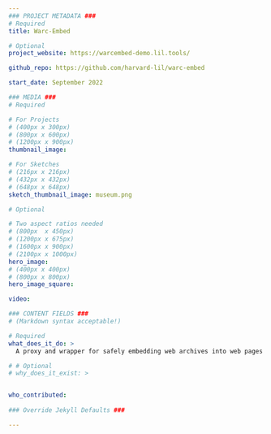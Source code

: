 ```yaml
---
### PROJECT METADATA ###
# Required
title: Warc-Embed

# Optional
project_website: https://warcembed-demo.lil.tools/

github_repo: https://github.com/harvard-lil/warc-embed

start_date: September 2022

### MEDIA ###
# Required

# For Projects
# (400px x 300px)
# (800px x 600px)
# (1200px x 900px)
thumbnail_image:

# For Sketches
# (216px x 216px)
# (432px x 432px)
# (648px x 648px)
sketch_thumbnail_image: museum.png

# Optional

# Two aspect ratios needed
# (800px  x 450px)
# (1200px x 675px)
# (1600px x 900px)
# (2100px x 1000px)
hero_image:
# (400px x 400px)
# (800px x 800px)
hero_image_square:

video:

### CONTENT FIELDS ###
# (Markdown syntax acceptable!)

# Required
what_does_it_do: >
  A proxy and wrapper for safely embedding web archives into web pages

# # Optional
# why_does_it_exist: >


who_contributed:
    
### Override Jekyll Defaults ###

---
```

